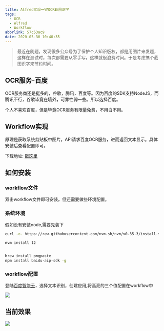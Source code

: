 ```yaml
---
title: Alfred实现一键OCR截图识字
tags:
  - OCR
  - Alfred
  - Workflow
abbrlink: 57c53ac9
date: 2020-05-30 10:40:35
---
```

> 最近在刷题，发现很多公众号为了保护个人知识版权，都是用图片来发题，这样在测试时，每次都需要从零手写，这样就很浪费时间。于是考虑搞个截图识字来节约时间。


## OCR服务-百度
OCR服务商还是挺多的，谷歌，腾讯，百度等。因为百度的SDK支持NodeJS，而腾讯不行，谷歌毕竟在墙外，可靠性弱一些。所以选择百度。

个人不喜欢百度，但是毕竟OCR服务有限量免费，不用白不用。

## Workflow实现

原理是获取系统剪贴板中图片，API请求百度OCR服务，进而返回文本显示。具体安装后查看配置即可。


下载地址: [戳这里](https://github.com/alanhg/alfred-workflows/tree/master/ocr)

## 如何安装

### workflow文件
双击workflow文件即可安装。但还需要做些环境配置。


### 系统环境

假如没有安装node,需要先装下

```bash
curl -o- https://raw.githubusercontent.com/nvm-sh/nvm/v0.35.3/install.sh | bash

nvm install 12

```

```bash

brew install pngpaste
npm install baidu-aip-sdk -g

```
### workflow配置

登陆[百度智能云](https://console.bce.baidu.com/#/index/overview)，选择文本识别，创建应用,将高亮的三个值配置在workflow中


![](https://static.1991421.cn/2020/2020-05-30-105526.jpeg)


## 当前效果


![](https://static.1991421.cn/2020/2020-05-30-114653.gif)




